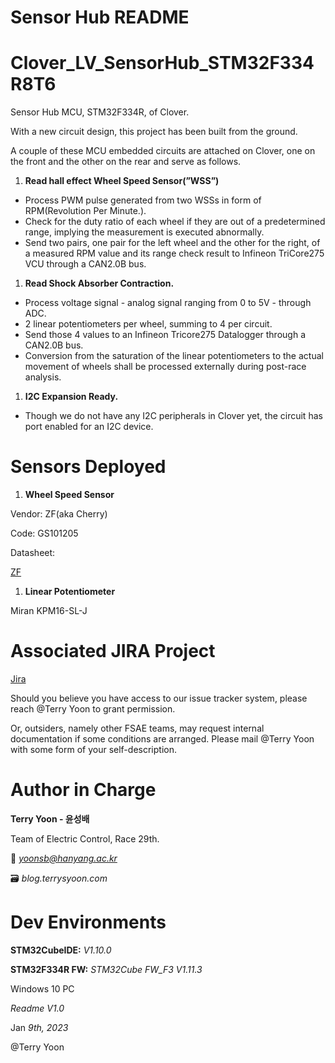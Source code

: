 # Sensor Hub README

# **Clover_LV_SensorHub_STM32F334R8T6**

Sensor Hub MCU, STM32F334R, of Clover.

With a new circuit design, this project has been built from the ground.

A couple of these MCU embedded circuits are attached on Clover, one on the front and the other on the rear and serve as follows.

1. **Read hall effect Wheel Speed Sensor(”WSS”)** 
- Process PWM pulse generated from two WSSs in form of RPM(Revolution Per Minute.).
- Check for the duty ratio of each wheel if they are out of a predetermined range, implying the measurement is executed abnormally.
- Send two pairs, one pair for the left wheel and the other for the right, of a measured RPM value and its range check result to Infineon TriCore275 VCU through a CAN2.0B bus.
1. **Read Shock Absorber Contraction.**
- Process voltage signal - analog signal ranging from 0 to 5V - through ADC.
- 2 linear potentiometers per wheel, summing to 4 per circuit.
- Send those 4 values to an Infineon Tricore275 Datalogger through a CAN2.0B bus.
- Conversion from the saturation of the linear potentiometers to the actual movement of wheels shall be processed externally during post-race analysis.
1. **I2C Expansion Ready.**
- Though we do not have any I2C peripherals in Clover yet, the circuit has port enabled for an I2C device.

# Sensors Deployed

1. **Wheel Speed Sensor**

Vendor: ZF(aka Cherry)

Code: GS101205

Datasheet: 

[ZF](https://switches-sensors.zf.com/us/wp-content/uploads/sites/7/2014/04/Datasheet_GS101205_EN_29_11_17.pdf)

1. **Linear Potentiometer**

Miran KPM16-SL-J

# Associated JIRA Project

[Jira](https://racehanyang.atlassian.net/jira/software/projects/SH/boards/4/backlog)

Should you believe you have access to our issue tracker system, please reach @Terry Yoon to grant permission.

Or, outsiders, namely other FSAE teams, may request internal documentation if some conditions are arranged. Please mail @Terry Yoon with some form of your self-description.

# Author in Charge

**Terry Yoon - 윤성배**

Team of Electric Control, Race 29th.

📧 *yoonsb@hanyang.ac.kr*

🗃️ *blog.terrysyoon.com*

# Dev Environments

**STM32CubeIDE:** *V1.10.0*

**STM32F334R FW:** *STM32Cube FW_F3 V1.11.3*

Windows 10 PC

*Readme V1.0*

Jan *9th, 2023*

@Terry Yoon